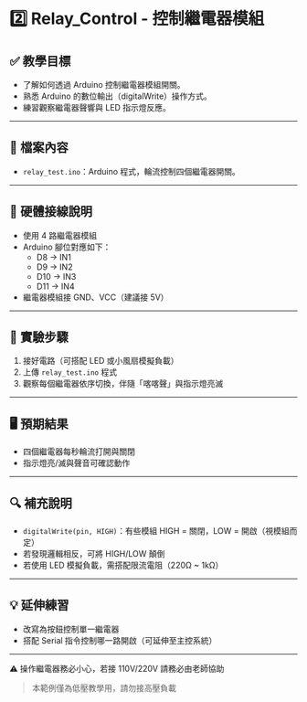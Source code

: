 # 2️⃣ Relay_Control - 控制繼電器模組

## ✅ 教學目標
- 了解如何透過 Arduino 控制繼電器模組開關。
- 熟悉 Arduino 的數位輸出（digitalWrite）操作方式。
- 練習觀察繼電器聲響與 LED 指示燈反應。

---

## 📂 檔案內容
- `relay_test.ino`：Arduino 程式，輪流控制四個繼電器開關。

---

## 🔧 硬體接線說明
- 使用 4 路繼電器模組
- Arduino 腳位對應如下：
  - D8 → IN1
  - D9 → IN2
  - D10 → IN3
  - D11 → IN4
- 繼電器模組接 GND、VCC（建議接 5V）

---

## 🧪 實驗步驟
1. 接好電路（可搭配 LED 或小風扇模擬負載）
2. 上傳 `relay_test.ino` 程式
3. 觀察每個繼電器依序切換，伴隨「喀喀聲」與指示燈亮滅

---

## 🖥️ 預期結果
- 四個繼電器每秒輪流打開與關閉
- 指示燈亮/滅與聲音可確認動作

---

## 🔍 補充說明
- `digitalWrite(pin, HIGH)`：有些模組 HIGH = 關閉，LOW = 開啟（視模組而定）
- 若發現邏輯相反，可將 HIGH/LOW 顛倒
- 若使用 LED 模擬負載，需搭配限流電阻（220Ω ~ 1kΩ）

---

## 💡 延伸練習
- 改寫為按鈕控制單一繼電器
- 搭配 Serial 指令控制哪一路開啟（可延伸至主控系統）

---

⚠️ 操作繼電器務必小心，若接 110V/220V 請務必由老師協助

> 本範例僅為低壓教學用，請勿接高壓負載
